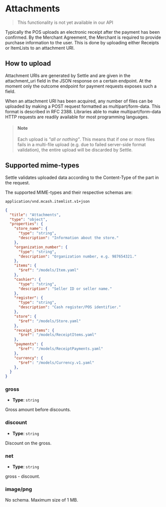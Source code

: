 # Attachments

<!-- theme: warning -->
> This functionality is not yet available in our API

Typically the POS uploads an electronic receipt after the payment has been confirmed.
By the Merchant Agreement, the Merchant is required to provide purchase information to the user. This is done by uploading either Receipts or ItemLists to an attachment URI.

## How to upload

Attachment URIs are generated by Settle and are given in the attachment_uri field in the JSON response on a certain endpoint. At the moment only the outcome endpoint for payment requests exposes such a field.

When an attachment URI has been acquired, any number of files can be uploaded by making a POST request formatted as multipart/form-data. This format is described in RFC 2388. Libraries able to make multipart/form-data HTTP requests are readily available for most programming languages.

> #### Note
>
> Each upload is *"all or nothing"*. This means that if one or more files fails in a multi-file upload (e.g. due to failed server-side format validation), the entire upload will be discarded by Settle.

## Supported mime-types

Settle validates uploaded data according to the Content-Type of the part in the request.

The supported MIME-types and their respective schemas are:

`application/vnd.mcash.itemlist.v1+json`

```json json_schema
{
  "title": "Attachments",
  "type": "object",
  "properties": {
    "store_name": {
      "type": "string",
      "description": "Information about the store."
    },
    "organization_number": {
      "type": "string",
      "description": "Organization number, e.g. 987654321."
    },
    "items": {
      "$ref": "/models/Item.yaml"
    },
    "cashier": {
      "type": "string",
      "description": "Seller ID or seller name."
    },
    "register": {
      "type": "string",
      "description": "Cash register/POS identifier."
    },
    "store": {
      "$ref": "/models/Store.yaml"
    },
    "receipt_items": {
      "$ref": "/models/ReceiptItems.yaml"
    },
    "payments": {
      "$ref": "/models/ReceiptPayments.yaml"
    },
    "currency": {
      "$ref": "/models/Currency.v1.yaml"
    },
  }
}
```


### gross

- **Type**: `string`

Gross amount before discounts.

####

### discount

- **Type**: `string`

Discount on the gross.

####

### net

- **Type**: `string`

gross - discount.

####

### image/png

No schema. Maximum size of 1 MB.